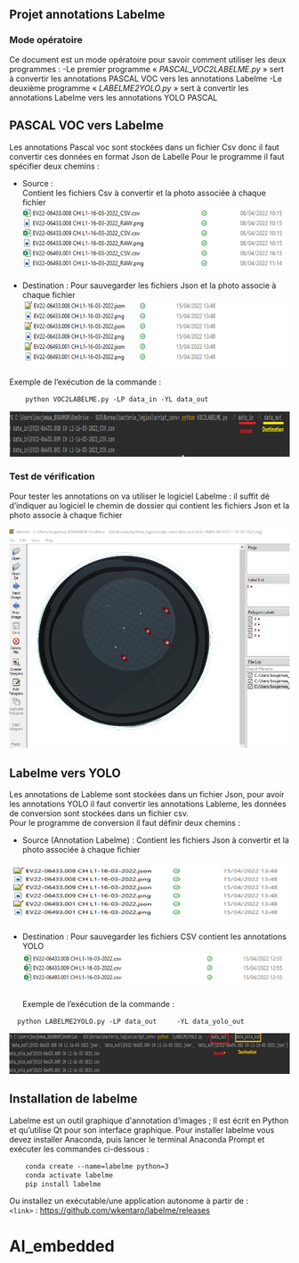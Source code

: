 Projet annotations Labelme
---


### Mode opératoire 
Ce document est un mode opératoire pour savoir comment utiliser les deux programmes : 
-Le premier programme « *PASCAL_VOC2LABELME.py* » sert à convertir les annotations PASCAL VOC vers les annotations Labelme 
-Le deuxième programme « *LABELME2YOLO.py* » sert à convertir les annotations Labelme vers les annotations YOLO PASCAL 

## PASCAL VOC vers Labelme 
Les annotations Pascal voc sont stockées dans un fichier Csv donc il faut convertir ces données en format Json de Labelle 
Pour le programme il faut spécifier deux chemins :
 
 + Source :  
 Contient les fichiers Csv à convertir et la photo associée à chaque fichier 
 ![img.png](./PIC/D1.PNG)
  
 + Destination : 
 Pour sauvegarder les fichiers Json et la photo associe à chaque fichier   
 ![img.png](./PIC/D2.PNG)

Exemple de l’exécution de la commande : 
```
	python VOC2LABELME.py -LP data_in -YL data_out 
``` 
 ![img.png](./PIC/D3.PNG)

### Test de vérification 
Pour tester les annotations on va utiliser le logiciel Labelme : 
il suffit dé d’indiquer au logiciel le chemin de dossier qui contient les fichiers Json et la photo associe à chaque fichier 
 
![img.png](./PIC/D4.PNG)
 
## Labelme vers YOLO 
Les annotations de Lableme sont stockées dans un fichier Json, pour avoir les annotations YOLO il faut convertir les annotations Lableme, les données de conversion sont stockées dans un fichier csv.  
Pour le programme de conversion il faut définir deux chemins :

+ Source (Annotation Labelme) :
  Contient les fichiers Json à convertir et la photo associée à chaque fichier 

![img.png](./PIC/D5.PNG)
+ Destination : 
  Pour sauvegarder les fichiers CSV contient les annotations YOLO  
![img.png](./PIC/D6.PNG)
  
  Exemple de l’exécution de la commande :  
```  
  python LABELME2YOLO.py -LP data_out     -YL data_yolo_out
```  
![img.png](./PIC/D7.PNG)

## Installation de labelme 
Labelme est un outil graphique d'annotation d’images ; Il est écrit en Python et qu’utilise Qt pour son interface graphique. 
Pour installer labelme vous devez installer Anaconda, puis lancer le terminal Anaconda Prompt et exécuter les commandes ci-dessous :  
```
	conda create --name=labelme python=3
	conda activate labelme
	pip install labelme 
```

Ou installez un exécutable/une application autonome à partir de :  
`<link>` :  https://github.com/wkentaro/labelme/releases 




  
# AI_embedded
